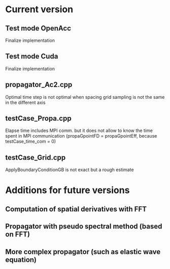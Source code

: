 
# Current version

## Test mode OpenAcc

Finalize implementation

## Test mode Cuda

Finalize implementation

## propagator_Ac2.cpp

Optimal time step is not optimal when spacing grid sampling is not the same in the different axis

## testCase_Propa.cpp

Elapse time includes MPI comm. but it does not allow to know the time spent in MPI communication (propaGpointFD = propaGpointEff, because testCase_time_com = 0)

## testCase_Grid.cpp

ApplyBoundaryConditionGB is not exact but a rough estimate

# Additions for future versions

## Computation of spatial derivatives with FFT

## Propagator with pseudo spectral method (based on FFT)

## More complex propagator (such as elastic wave equation)
